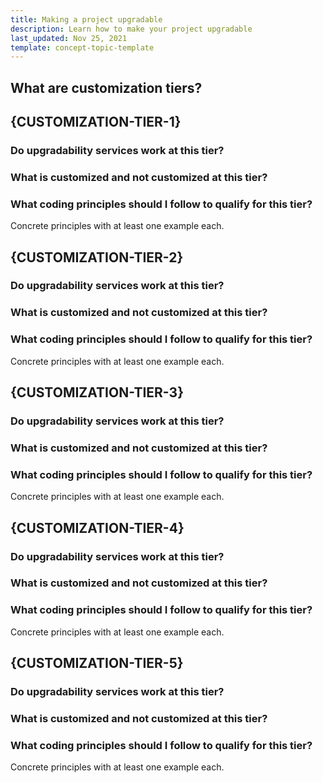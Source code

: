 ```yaml
---
title: Making a project upgradable
description: Learn how to make your project upgradable
last_updated: Nov 25, 2021
template: concept-topic-template
---
```




## What are customization tiers?



<!-- related: /docs.spryker.com/docs/scos/dev/guidelines/project-development-guidelines.md -->

## {CUSTOMIZATION-TIER-1}

### Do upgradability services work at this tier?

### What is customized and not customized at this tier?


### What coding principles should I follow to qualify for this tier?

Concrete principles with at least one example each.


## {CUSTOMIZATION-TIER-2}

### Do upgradability services work at this tier?

### What is customized and not customized at this tier?


### What coding principles should I follow to qualify for this tier?

Concrete principles with at least one example each.

## {CUSTOMIZATION-TIER-3}

### Do upgradability services work at this tier?

### What is customized and not customized at this tier?


### What coding principles should I follow to qualify for this tier?

Concrete principles with at least one example each.


## {CUSTOMIZATION-TIER-4}

### Do upgradability services work at this tier?

### What is customized and not customized at this tier?


### What coding principles should I follow to qualify for this tier?

Concrete principles with at least one example each.

## {CUSTOMIZATION-TIER-5}

### Do upgradability services work at this tier?

### What is customized and not customized at this tier?


### What coding principles should I follow to qualify for this tier?

Concrete principles with at least one example each.
